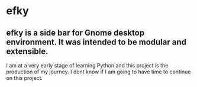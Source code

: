# efky

efky is a side bar for Gnome desktop environment. It was intended to be modular and extensible.
-------------------

I am at a very early stage of learning Python and this project is the production of my journey. 
I dont know if I am going to have time to continue on this project.
